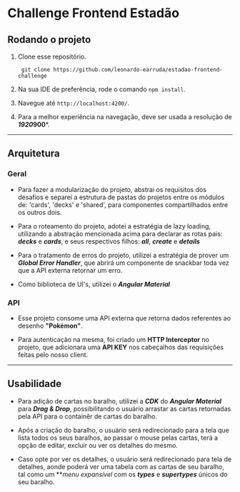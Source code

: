 # Challenge Frontend Estadão

## Rodando o projeto

1. Clone esse repositório.

        git clone https://github.com/leonardo-earruda/estadao-frontend-challenge

2. Na sua IDE de preferência, rode o comando `npm install`.

3. Navegue até `http://localhost:4200/`.

4. Para a melhor experiência na navegação, deve ser usada a resolução de ***1920*900***. 
---

## Arquitetura

### Geral
- Para fazer a modularização do projeto, abstrai os requisitos dos desafios e separei a estrutura de pastas do projetos entre os módulos de: 'cards', 'decks' e 'shared', para componentes compartilhados entre os outros dois.
  
- Para o roteamento do projeto, adotei a estratégia de lazy loading, utilizando a abstração mencionada acima para declarar as rotas pais: ***decks*** e ***cards***, e seus respectivos filhos: ***all***, ***create*** e ***details***

- Para o tratamento de erros do projeto, utilizei a estratégia de prover um ***Global Error Handler***, que abrirá um componente de snackbar toda vez que a API externa retornar um erro.

- Como biblioteca de UI's, utilizei o ***Angular Material*** 

### API 
- Esse projeto consome uma API externa que retorna dados referentes ao desenho **"Pokémon"**.
  
- Para autenticação na mesma, foi criado um **HTTP Interceptor** no projeto, que adicionara uma **API KEY** nos cabeçalhos das requisições feitas pelo nosso client.
---

## Usabilidade
- Para adição de cartas no baralho, utilizei a ***CDK*** do ***Angular Material*** para ***Drag & Drop***, possibilitando o usuário arrastar as cartas retornadas pela API para o containêr de cartas do baralho.
  
- Após a criação do baralho, o usuário será redirecionado para a tela que lista todos os seus baralhos, ao passar o mouse pelas cartas, terá a opção de editar, excluir ou ver os detalhes do mesmo.
  
- Caso opte por ver os detalhes, o usuário será redirecionado para tela de detalhes, aonde poderá ver uma tabela com as cartas de seu baralho, tal como um ***menu expansível* com os ***types*** e ***supertypes*** únicos
do seu baralho.
  

